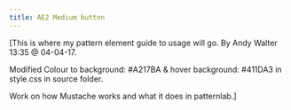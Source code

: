 ```yaml
---
title: AE2 Medium button
---
```


[This is where my pattern element guide to usage will go.
By Andy Walter 13:35 @ 04-04-17.

Modified Colour to background: #A217BA & hover background: #411DA3 in style.css in source folder.

Work on how Mustache works and what it does in patternlab.]

